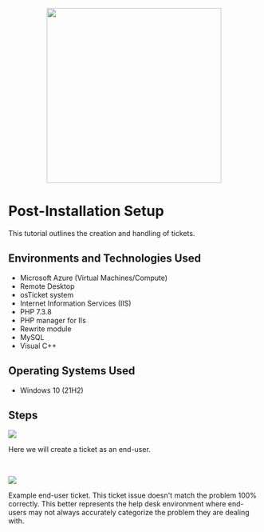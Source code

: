 <p align="center">
<img src="https://github.com/user-attachments/assets/0c9a5058-f465-477c-be11-3de15009f17b" height="350" width="350"
</p>

<h1>Post-Installation Setup</h1>
This tutorial outlines the creation and handling of tickets.<br />


<h2>Environments and Technologies Used</h2>

- Microsoft Azure (Virtual Machines/Compute)
- Remote Desktop
- osTicket system
- Internet Information Services (IIS)
- PHP 7.3.8
- PHP manager for IIs
- Rewrite module
- MySQL
- Visual C++

<h2>Operating Systems Used </h2>

- Windows 10</b> (21H2)

<h2>Steps</h2>

<p>
<img src="https://github.com/user-attachments/assets/704e1d7e-dccb-4491-897a-f3f716f493f6"</p>

<p>Here we will create a ticket as an end-user.</p>
<br />



<p>
<img src="https://github.com/user-attachments/assets/c1130a3d-c852-4ecf-9e31-332ac3722fc1"</p>

<p>Example end-user ticket. This ticket issue doesn't match the problem 100% correctly. This better represents the help desk environment where end-users may not always accurately categorize the problem they are dealing with.</p>
<br />













































































